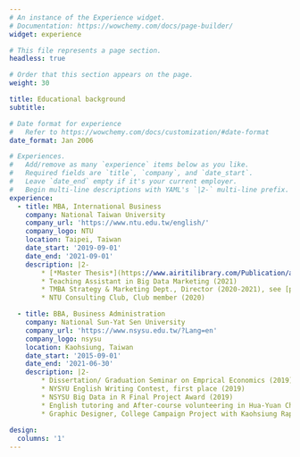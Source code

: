 ```yaml
---
# An instance of the Experience widget.
# Documentation: https://wowchemy.com/docs/page-builder/
widget: experience

# This file represents a page section.
headless: true

# Order that this section appears on the page.
weight: 30

title: Educational background
subtitle:

# Date format for experience
#   Refer to https://wowchemy.com/docs/customization/#date-format
date_format: Jan 2006

# Experiences.
#   Add/remove as many `experience` items below as you like.
#   Required fields are `title`, `company`, and `date_start`.
#   Leave `date_end` empty if it's your current employer.
#   Begin multi-line descriptions with YAML's `|2-` multi-line prefix.
experience:
  - title: MBA, International Business
    company: National Taiwan University
    company_url: 'https://www.ntu.edu.tw/english/'
    company_logo: NTU
    location: Taipei, Taiwan
    date_start: '2019-09-01'
    date_end: '2021-09-01'
    description: |2-
        * [*Master Thesis*](https://www.airitilibrary.com/Publication/alDetailedMesh1?DocID=U0001-3108202116175100) on Bayesian Statistics and Quantitative brand/customer research: Evaluating the marketing strategy effectiveness of Co-branding (2021), see [project demo](https://chesterchou.dev/project/ntu-thesis/)
        * Teaching Assistant in Big Data Marketing (2021) 
        * TMBA Strategy & Marketing Dept., Director (2020-2021), see [project demo](https://chesterchou.dev/project/tmba-1/)
        * NTU Consulting Club, Club member (2020)

  - title: BBA, Business Administration
    company: National Sun-Yat Sen University
    company_url: 'https://www.nsysu.edu.tw/?Lang=en'
    company_logo: nsysu
    location: Kaohsiung, Taiwan
    date_start: '2015-09-01'
    date_end: '2021-06-30'
    description: |2-
        * Dissertation/ Graduation Seminar on Emprical Economics (2019), see [project demo](https://chesterchou.dev/project/seminar-housing/)
        * NYSYU English Writing Contest, first place (2019)
        * NSYSU Big Data in R Final Project Award (2019)
        * English tutoring and After-course volunteering in Hua-Yuan Childcare Service Center (2019)
        * Graphic Designer, College Campaign Project with Kaohsiung Rapid Transit Corporation (2016)
    
design:
  columns: '1'
---
```

